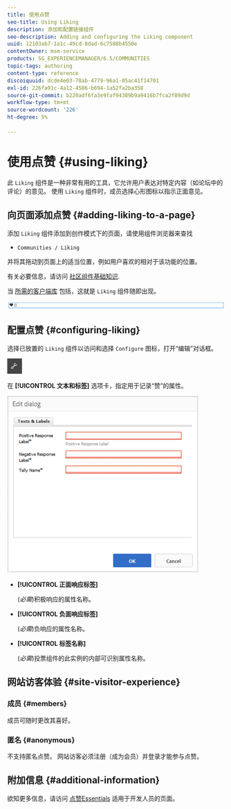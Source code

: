 ```yaml
---
title: 使用点赞
seo-title: Using Liking
description: 添加和配置链接组件
seo-description: Adding and configuring the Liking component
uuid: 12103ab7-1a1c-49cd-8dad-6c7508b4550e
contentOwner: msm-service
products: SG_EXPERIENCEMANAGER/6.5/COMMUNITIES
topic-tags: authoring
content-type: reference
discoiquuid: dcde4e03-78ab-4779-96a1-05ac41f14701
exl-id: 226fa91c-4a12-4586-b694-1a52fa2ba358
source-git-commit: b220adf6fa3e9faf94389b9a9416b7fca2f89d9d
workflow-type: tm+mt
source-wordcount: '226'
ht-degree: 5%

---
```


# 使用点赞 {#using-liking}

此 `Liking` 组件是一种非常有用的工具，它允许用户表达对特定内容（如论坛中的评论）的意见。 使用 `Liking` 组件时，成员选择心形图标以指示正面意见。

## 向页面添加点赞 {#adding-liking-to-a-page}

添加 `Liking` 组件添加到创作模式下的页面，请使用组件浏览器来查找

* `Communities / Liking`

并将其拖动到页面上的适当位置，例如用户喜欢的相对于该功能的位置。

有关必要信息，请访问 [社区组件基础知识](basics.md).

当 [所需的客户端库](essentials-liking.md#essentials-for-client-side) 包括，这就是 `Liking` 组件随即出现。

![liking-component](assets/liking-component.png)

## 配置点赞 {#configuring-liking}

选择已放置的 `Liking` 组件以访问和选择 `Configure` 图标，打开“编辑”对话框。

![configure-new](assets/configure-new.png)

在 **[!UICONTROL 文本和标签]** 选项卡，指定用于记录“赞”的属性。

![configure-liking](assets/configure-liking.png)

* **[!UICONTROL 正面响应标签]**

   (*必需*)积极响应的属性名称。

* **[!UICONTROL 负面响应标签]**

   (*必需*)负响应的属性名称。

* **[!UICONTROL 标签名称]**

   (*必需*)投票组件的此实例的内部可识别属性名称。

## 网站访客体验 {#site-visitor-experience}

### 成员 {#members}

成员可随时更改其喜好。

### 匿名 {#anonymous}

不支持匿名点赞。 网站访客必须注册（成为会员）并登录才能参与点赞。

## 附加信息 {#additional-information}

欲知更多信息，请访问 [点赞Essentials](essentials-liking.md) 适用于开发人员的页面。
